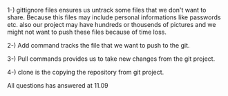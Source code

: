 1-) gittignore files ensures us untrack some files that we don't want to share. Because this files may include personal informations like passwords etc. also our project may have hundreds or thousends of pictures and we might not want to push these files because of time loss.

2-) Add command tracks the file that we want to push to the git.

3-) Pull commands provides us to take new changes from the git project.

4-) clone is the copying the repository from git project.

All questions has answered at 11.09